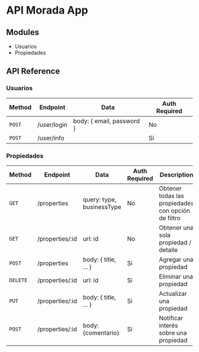 # API Morada App

## Modules
- Usuarios
- Propiedades

## API Reference

### Usuarios

Method | Endpoint | Data        | Auth Required
------ | -------- | ----------- | -------------
`POST` | /user/login   | body: { email, password } | No
`POST` | /user/info   |                             | Si


### Propiedades

Method | Endpoint | Data        | Auth Required | Description
------ | -------- | ----------- | ------------- | ------------
`GET` | /properties | query: type, businessType | No | Obtener todas las propiedades con opción de filtro
`GET` | /properties/:id | url: id               | No | Obtener una sola propiedad / detalle
`POST` | /properties | body: { title, ... }     | Si | Agregar una propiedad
`DELETE` | /properties/:id | url: id            | Si | Eliminar una propiedad
`PUT` | /properties/:id | body: { title, ... }  | Si | Actualizar una propiedad
`POST` | /properties/:id | body: {comentario}   | Si | Notificar interés sobre una propiedad